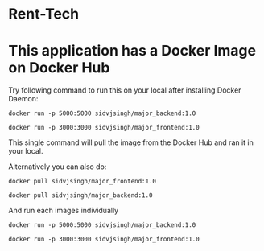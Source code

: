 # Rent-Tech

# This application has a Docker Image on Docker Hub

Try following command to run this on your local after installing Docker Daemon:

```
docker run -p 5000:5000 sidvjsingh/major_backend:1.0
```

```
docker run -p 3000:3000 sidvjsingh/major_frontend:1.0
```

This single command will pull the image from the Docker Hub and ran it in your local.

Alternatively you can also do:

```
docker pull sidvjsingh/major_frontend:1.0
```

```
docker pull sidvjsingh/major_backend:1.0
```

And run each images individually

```
docker run -p 5000:5000 sidvjsingh/major_backend:1.0
```

```
docker run -p 3000:3000 sidvjsingh/major_frontend:1.0
```
